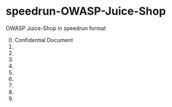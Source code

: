 # speedrun-OWASP-Juice-Shop
OWASP Juice-Shop in speedrun format

0)  Confidential Document
1)  
2)
3)
4)
5)
6)
7)
8)
9)
